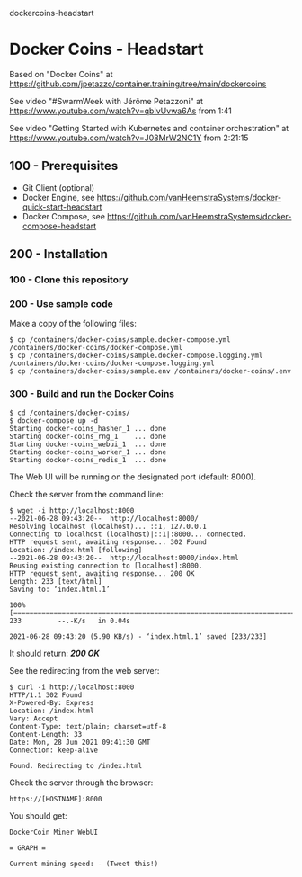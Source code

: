 dockercoins-headstart
# Docker Coins - Headstart

Based on "Docker Coins" at https://github.com/jpetazzo/container.training/tree/main/dockercoins

See video "#SwarmWeek with Jérôme Petazzoni" at https://www.youtube.com/watch?v=qbIvUvwa6As from 1:41

See video "Getting Started with Kubernetes and container orchestration" at https://www.youtube.com/watch?v=J08MrW2NC1Y from 2:21:15

## 100 - Prerequisites

- Git Client (optional)
- Docker Engine, see https://github.com/vanHeemstraSystems/docker-quick-start-headstart
- Docker Compose, see https://github.com/vanHeemstraSystems/docker-compose-headstart

## 200 - Installation

### 100 - Clone this repository

### 200 - Use sample code

Make a copy of the following files:

```
$ cp /containers/docker-coins/sample.docker-compose.yml /containers/docker-coins/docker-compose.yml
$ cp /containers/docker-coins/sample.docker-compose.logging.yml /containers/docker-coins/docker-compose.logging.yml
$ cp /containers/docker-coins/sample.env /containers/docker-coins/.env
```

### 300 - Build and run the Docker Coins

```
$ cd /containers/docker-coins/
$ docker-compose up -d
Starting docker-coins_hasher_1 ... done
Starting docker-coins_rng_1    ... done
Starting docker-coins_webui_1  ... done
Starting docker-coins_worker_1 ... done
Starting docker-coins_redis_1  ... done
```

The Web UI will be running on the designated port (default: 8000).

Check the server from the command line:

```
$ wget -i http://localhost:8000
--2021-06-28 09:43:20--  http://localhost:8000/
Resolving localhost (localhost)... ::1, 127.0.0.1
Connecting to localhost (localhost)|::1|:8000... connected.
HTTP request sent, awaiting response... 302 Found
Location: /index.html [following]
--2021-06-28 09:43:20--  http://localhost:8000/index.html
Reusing existing connection to [localhost]:8000.
HTTP request sent, awaiting response... 200 OK
Length: 233 [text/html]
Saving to: ‘index.html.1’

100%[==============================================================================================================================================================================>] 233         --.-K/s   in 0.04s   

2021-06-28 09:43:20 (5.90 KB/s) - ‘index.html.1’ saved [233/233]
```

It should return: ***200 OK***

See the redirecting from the web server:

```
$ curl -i http://localhost:8000
HTTP/1.1 302 Found
X-Powered-By: Express
Location: /index.html
Vary: Accept
Content-Type: text/plain; charset=utf-8
Content-Length: 33
Date: Mon, 28 Jun 2021 09:41:30 GMT
Connection: keep-alive

Found. Redirecting to /index.html
```

Check the server through the browser:

```
https://[HOSTNAME]:8000
```

You should get:

```
DockerCoin Miner WebUI

= GRAPH =

Current mining speed: - (Tweet this!)
```
